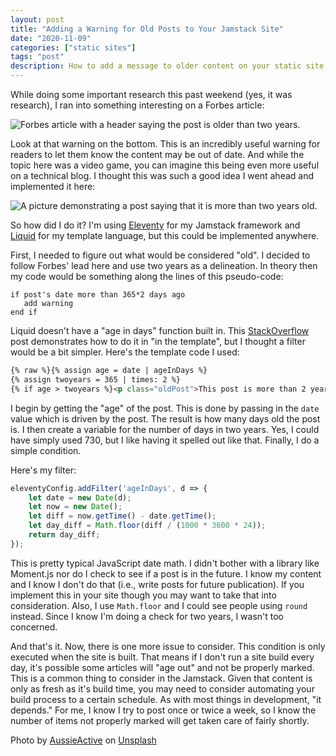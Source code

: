 ```yaml
---
layout: post
title: "Adding a Warning for Old Posts to Your Jamstack Site"
date: "2020-11-09"
categories: ["static sites"]
tags: "post"
description: How to add a message to older content on your static site.
---
```


While doing some important research this past weekend (yes, it was research), I ran into something interesting on a Forbes article:

<p>
<img src="https://static.raymondcamden.com/images/2020/11/forbes.jpg" alt="Forbes article with a header saying the post is older than two years." class="lazyload imgborder imgcenter">
</p>

Look at that warning on the bottom. This is an incredibly useful warning for readers to let them know the content may be out of date. And while the topic here was a video game, you can imagine this being even more useful on a technical blog. I thought this was such a good idea I went ahead and implemented it here:

<p>
<img src="https://static.raymondcamden.com/images/2020/11/old.jpg" alt="A picture demonstrating a post saying that it is more than two years old." class="lazyload imgborder imgcenter">
</p>

So how did I do it? I'm using [Eleventy](https://www.11ty.dev/) for my Jamstack framework and [Liquid](https://shopify.github.io/liquid/) for my template language, but this could be implemented anywhere. 

First, I needed to figure out what would be considered "old". I decided to follow Forbes' lead here and use two years as a delineation. In theory then my code would be something along the lines of this pseudo-code:

```
if post's date more than 365*2 days ago
   add warning
end if
```

Liquid doesn't have a "age in days" function built in. This [StackOverflow](https://stackoverflow.com/questions/37340705/shopify-liquid-find-number-of-days-between-two-dates) post demonstrates how to do it in "in the template", but I thought a filter would be a bit simpler. Here's the template code I used:

```html
{% raw %}{% assign age = date | ageInDays %}
{% assign twoyears = 365 | times: 2 %}
{% if age > twoyears %}<p class="oldPost">This post is more than 2 years old.</p>{% endif %}{% endraw %}
```

I begin by getting the "age" of the post. This is done by passing in the `date` value which is driven by the post. The result is how many days old the post is. I then create a variable for the number of days in two years. Yes, I could have simply used 730, but I like having it spelled out like that. Finally, I do a simple condition. 

Here's my filter:

```js
eleventyConfig.addFilter('ageInDays', d => {
	let date = new Date(d);
	let now = new Date();
	let diff = now.getTime() - date.getTime();
	let day_diff = Math.floor(diff / (1000 * 3600 * 24)); 
	return day_diff;
});
```

This is pretty typical JavaScript date math. I didn't bother with a library like Moment.js nor do I check to see if a post is in the future. I know my content and I know I don't do that (i.e., write posts for future publication). If you implement this in your site though you may want to take that into consideration. Also, I use `Math.floor` and I could see people using `round` instead. Since I know I'm doing a check for two years, I wasn't too concerned.

And that's it. Now, there is one more issue to consider. This condition is only executed when the site is built. That means if I don't run a site build every day, it's possible some articles will "age out" and not be properly marked. This is a common thing to consider in the Jamstack. Given that content is only as fresh as it's build time, you may need to consider automating your build process to a certain schedule. As with most things in development, "it depends." For me, I know I try to post once or twice a week, so I know the number of items not properly marked will get taken care of fairly shortly.

<span>Photo by <a href="https://unsplash.com/@aussieactive?utm_source=unsplash&amp;utm_medium=referral&amp;utm_content=creditCopyText">AussieActive</a> on <a href="https://unsplash.com/s/photos/ancient-egypt?utm_source=unsplash&amp;utm_medium=referral&amp;utm_content=creditCopyText">Unsplash</a></span>